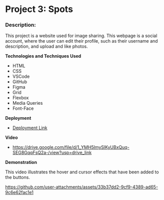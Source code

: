 # Project 3: Spots

### Description:

This project is a website used for image sharing. This webpage is a social account, where the user can edit their profile, such as their username and description, and upload and like photos.

**Technologies and Techniques Used**

- HTML
- CSS
- VSCode
- GitHub
- Figma
- Grid
- Flexbox
- Media Queries
- Font-Face

**Deployment**

 - [Deployment Link](https://paige-catellier.github.io/se_project_spots/)

**Video**

- https://drive.google.com/file/d/1_YMH5lmySlKyUBxQuq-SEG8GqqFsQ2a-/view?usp=drive_link 

**Demonstration**

This video illustrates the hover and cursor effects that have been added to the buttons.

https://github.com/user-attachments/assets/33b37dd2-9cf9-4389-ad65-9c6e62fac1e1
